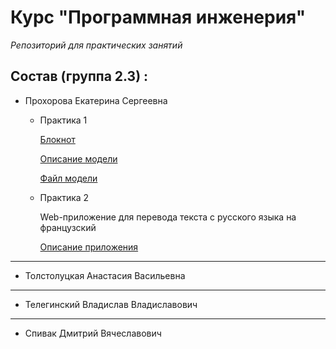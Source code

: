 # Курс "Программная инженерия"

*Репозиторий для практических занятий* 



## Состав (группа 2.3) :

* Прохорова Екатерина Сергеевна

  * Практика 1
    
    [Блокнот](https://colab.research.google.com/drive/1QX9cPhLB3tBM-bvBZ84ZOP8GEAXUWH00?usp=sharing)
    
    [Описание модели](https://huggingface.co/Helsinki-NLP/opus-mt-ru-fr)

    [Файл модели](https://github.com/KateProxa/Practice/blob/main/Part1/Kate.py)
    
  * Практика 2

    Web-приложение для перевода текста с русского языка на французский

    [Описание приложения](https://github.com/KateProxa/Practice/tree/main/Part2/Translator/)
___

* Толстолуцкая Анастасия Васильевна

___

* Телегинский Владислав Владиславович


___

* Спивак Дмитрий Вячеславович

